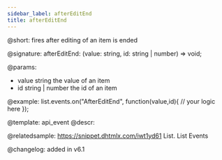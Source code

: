 ```yaml
---
sidebar_label: afterEditEnd
title: afterEditEnd
---          
```


@short: fires after editing of an item is ended

@signature: afterEditEnd: (value: string, id: string | number) => void;

@params:
- value		string		the value of an item
- id		string | number		the id of an item

@example:
list.events.on("AfterEditEnd", function(value,id){
	// your logic here
});


@template:	api_event
@descr:



	

@relatedsample:
https://snippet.dhtmlx.com/iwt1yd61	List. List Events	

@changelog: added in v6.1

